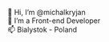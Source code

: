 👋 Hi, I’m @michalkryjan  
👀 I’m a Front-end Developer  
📫 Bialystok - Poland

<!---
michalkryjan/michalkryjan is a ✨ special ✨ repository because its `README.md` (this file) appears on your GitHub profile.
You can click the Preview link to take a look at your changes.
--->
